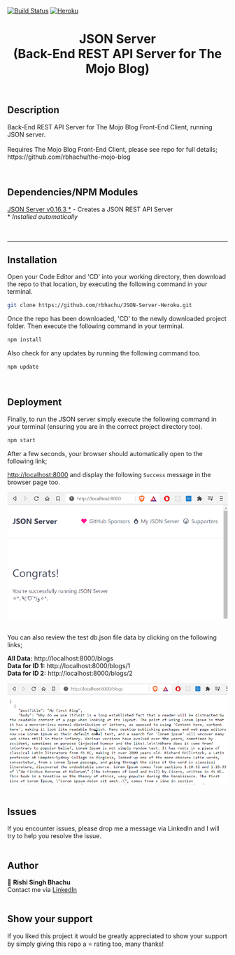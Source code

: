 [![Build Status](https://travis-ci.org/gelstudios/gitfiti.svg?branch=master)](https://github.com/rbhachu/JSON-Server-Heroku) [![Heroku](https://heroku-badge.herokuapp.com/?app=rbhachu-json-server-heroku)](https://github.com/rbhachu/JSON-Server-Heroku)


<h1 align="center">JSON Server<br>(Back-End REST API Server for The Mojo Blog)</h1>
<br>


## Description
<p>Back-End REST API Server for The Mojo Blog Front-End Client, running JSON server.<br><br>
Requires The Mojo Blog Front-End Client, please see repo for full details; https://github.com/rbhachu/the-mojo-blog
</p><br>


## Dependencies/NPM Modules
[JSON Server v0.16.3 *](https://www.npmjs.com/package/json-server) - Creates a JSON REST API Server
<br>* _Installed automatically_<br>
<br><br>


---

## Installation 
<p>Open your Code Editor and 'CD' into your working directory, then download the repo to that location, by executing the following command in your terminal.<p>

```sh
git clone https://github.com/rbhachu/JSON-Server-Heroku.git
```

<p>Once the repo has been downloaded, 'CD' to the newly downloaded project folder. Then execute the following command in your terminal.<p>

```sh
npm install
```

<p>Also check for any updates by running the following command too.<p>

```sh
npm update
```
<br>




## Deployment
<p>Finally, to run the JSON server simply execute the following command in your terminal (ensuring you are in the correct project directory too).</p>

```sh
npm start
```

<p>After a few seconds, your browser should automatically open to the following link; 

[http://localhost:8000](http://localhost:8000) and display the following `Success` message in the browser page too.</p>

![Site Preview](./imgs-readme/site-preview.png)
<br><br>

<p>You can also review the test db.json file data by clicking on the following links;<br>

**All Data:** http://localhost:8000/blogs<br>
**Data for ID 1:** http://localhost:8000/blogs/1<br>
**Data for ID 2:** http://localhost:8000/blogs/2
</p>

![Site Preview](./imgs-readme/site-preview2.png)
<br><br>


## Issues
If you encounter issues, please drop me a message via LinkedIn and I will try to help you resolve the issue.
<br><br>


## Author
👤 **Rishi Singh Bhachu**<br>
Contact me via [LinkedIn](https://www.linkedin.com/in/rishisinghbhachu/)
<br><br>


## Show your support
If you liked this project it would be greatly appreciated to show your support by simply giving this repo a ⭐️ rating too, many thanks!
